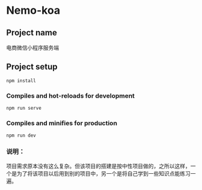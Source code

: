 # Nemo-koa

## Project name
电商微信小程序服务端

## Project setup
```
npm install
```

### Compiles and hot-reloads for development
```
npm run serve
```

### Compiles and minifies for production
```
npm run dev
```

### 说明：
项目需求原本没有这么复杂。但该项目的搭建是按中性项目做的，之所以这样，一个是为了将该项目以后用到别的项目中，另一个是将自己学到一些知识点能练习一遍。
